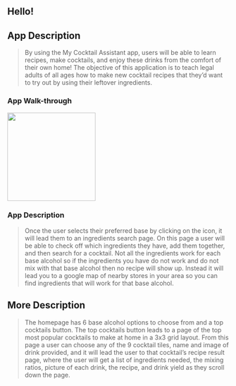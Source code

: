 ## Hello!

## App Description
<blockquote>
By using the My Cocktail Assistant app, users will be able to learn recipes, make cocktails, and enjoy these drinks from the comfort of their own home! The objective of this application is to teach legal adults of all ages how to make new cocktail recipes that they’d want to try out by using their leftover ingredients.
</blockquote>

### App Walk-through <br>

<img src="https://recordit.co/wQRP94NTcE.gif" width=200><br> 



### App Description	
<blockquote>
Once the user selects their preferred base by clicking on the icon, it will lead them to an ingredients search page. On this page a user will be able to check off which ingredients they have, add them together, and then search for a cocktail. Not all the ingredients work for each base alcohol so if the ingredients you have do not work and do not mix with that base alcohol then no recipe will show up. Instead it will lead you to a google map of nearby stores in your area so you can find ingredients that will work for that base alcohol.
</blockquote>

## More Description
<blockquote>
The homepage has 6 base alcohol options to choose from and a top cocktails button. The top cocktails button leads to a page of the top most popular cocktails to make at home in a 3x3 grid layout. From this page a user can choose any of the 9 cocktail tiles, name and image of drink provided, and it will lead the user to that cocktail’s recipe result page, where the user will get a list of ingredients needed, the mixing ratios, picture of each drink, the recipe, and drink yield as they scroll down the page.
</blockquote>
